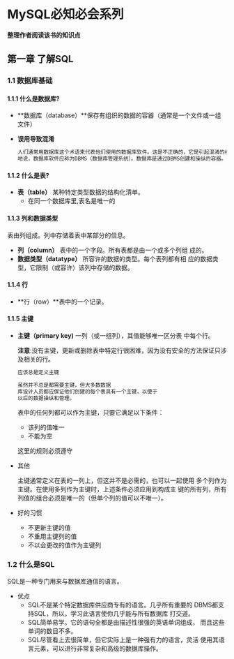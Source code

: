 # MySQL必知必会系列

**整理作者阅读该书的知识点**

## 第一章 了解SQL

### 1.1 数据库基础

#### 1.1.1 什么是数据库?

+ **数据库（database）**保存有组织的数据的容器（通常是一个文件或一组文件）

+ **误用导致混淆**

  ```sql
  人们通常用数据库这个术语来代表他们使用的数据库软件。这是不正确的，它是引起混淆的根源。确切
  地说，数据库软件应称为DBMS（数据库管理系统）。数据库是通过DBMS创建和操纵的容器。数据库可以是保存在硬设备上的文件，但也可以不是。在很大程度上说，数据库究竟是文件还是别的什么东西并不重要，因为你并不直接访问数据库；你使用的是DBMS，它替你访问数据库。
  ```

#### 1.1.2 什么是表?

+ **表（table）** 某种特定类型数据的结构化清单。
  + 在同一个数据库里,表名是唯一的

#### 1.1.3 列和数据类型

表由列组成。列中存储着表中某部分的信息。

+ **列（column）** 表中的一个字段。所有表都是由一个或多个列组
  成的。
+ **数据类型（datatype）** 所容许的数据的类型。每个表列都有相
  应的数据类型，它限制（或容许）该列中存储的数据。

#### 1.1.4 行

+ **行（row）**表中的一个记录。

#### 1.1.5 主键

+ **主键（primary key)**  一列（或一组列），其值能够唯一区分表
  中每个行。

  **注意**:没有主键，更新或删除表中特定行很困难，因为没有安全的方法保证只涉及相关的行。

  ```sql
  应该总是定义主键
  
  虽然并不总是都需要主键，但大多数数据
  库设计人员都应保证他们创建的每个表具有一个主键，以便于
  以后的数据操纵和管理。
  ```

  表中的任何列都可以作为主键，只要它满足以下条件：

  + 该列的值唯一
  + 不能为空

  这里的规则必须遵守

+ 其他

  主键通常定义在表的一列上，但这并不是必需的，也可以一起使用
  多个列作为主键。在使用多列作为主键时，上述条件必须应用到构成主
  键的所有列，所有列值的组合必须是唯一的（但单个列的值可以不唯一）。

+ 好的习惯

  + 不更新主键的值
  + 不重用主键列的值
  + 不以会更改的值作为主键列

### 1.2 什么是SQL 

SQL是一种专门用来与数据库通信的语言。

+ 优点
  + SQL不是某个特定数据库供应商专有的语言。几乎所有重要的
    DBMS都支持SQL，所以，学习此语言使你几乎能与所有数据库
    打交道。
  + SQL简单易学。它的语句全都是由描述性很强的英语单词组成，
    而且这些单词的数目不多。
  + SQL尽管看上去很简单，但它实际上是一种强有力的语言，灵活
    使用其语言元素，可以进行非常复杂和高级的数据库操作。